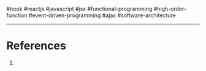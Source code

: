 #hook #reactjs  #javascript  #jsx #functional-programming  #high-order-function  #event-driven-programming  #ajax #software-architecture


---
# References
1. 